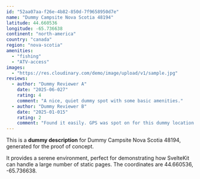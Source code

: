 ```yaml
---
id: "52aa07aa-f26e-4b82-850d-7f9658950d7e"
name: "Dummy Campsite Nova Scotia 48194"
latitude: 44.660536
longitude: -65.736638
continent: "north-america"
country: "canada"
region: "nova-scotia"
amenities:
  - "fishing"
  - "ATV-access"
images:
  - "https://res.cloudinary.com/demo/image/upload/v1/sample.jpg"
reviews:
  - author: "Dummy Reviewer A"
    date: "2025-06-027"
    rating: 4
    comment: "A nice, quiet dummy spot with some basic amenities."
  - author: "Dummy Reviewer B"
    date: "2025-01-015"
    rating: 2
    comment: "Found it easily. GPS was spot on for this dummy location."
---
```


This is a **dummy description** for Dummy Campsite Nova Scotia 48194, generated for the proof of concept.

It provides a serene environment, perfect for demonstrating how SvelteKit can handle a large number of static pages. The coordinates are 44.660536, -65.736638.
